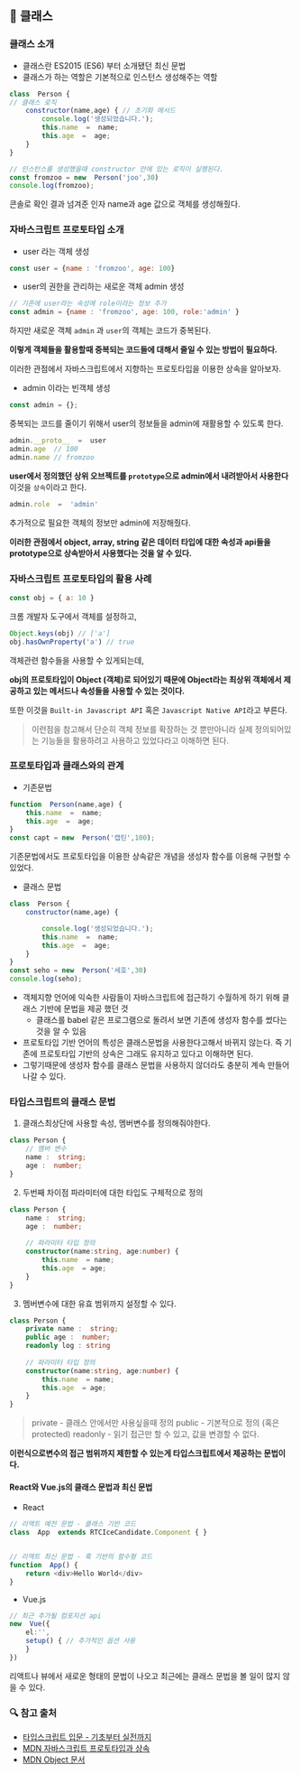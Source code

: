 ## 📖 클래스
### 클래스 소개
- 클래스란 ES2015 (ES6) 부터 소개됐던 최신 문법
- 클래스가 하는 역할은 기본적으로 인스턴스 생성해주는 역할
```js
class  Person {
// 클래스 로직
	constructor(name,age) { // 초기화 메서드
		console.log('생성되었습니다.');
		this.name  =  name;
		this.age  =  age;
	}
}

// 인스턴스를 생성했을때 constructor 안에 있는 로직이 실행된다.
const fromzoo = new  Person('joo',30)
console.log(fromzoo);
```

콘솔로 확인 결과 넘겨준 인자 name과 age 값으로 객체를 생성해줬다.

### 자바스크립트 프로토타입 소개
- user 라는 객체 생성
```js
const user = {name : 'fromzoo', age: 100}
```
- user의 권한을 관리하는 새로운 객체 admin 생성
```js
// 기존에 user라는 속성에 role이라는 정보 추가
const admin = {name : 'fromzoo', age: 100, role:'admin' }
```
하지만 새로운 객체 `admin` 과 `user`의 객체는 코드가 중복된다.

**이렇게 객체들을 활용할때 중복되는 코드들에 대해서 줄일 수 있는 방법이 필요하다.**

이러한 관점에서 자바스크립트에서 지향하는 프로토타입을 이용한 상속을 알아보자.

- admin 이라는 빈객체 생성
```js
const admin = {};
```
중복되는 코드를 줄이기 위해서 user의 정보들을 admin에 재활용할 수 있도록 한다.
```js
admin.__proto__  =  user
admin.age  // 100
admin.name // fromzoo
```
**user에서 정의했던 상위 오브젝트를 `prototype`으로 admin에서 내려받아서 사용한다** 이것을 `상속`이라고 한다.

```js
admin.role  =  'admin'
```
추가적으로 필요한 객체의 정보만 admin에 저장해줬다.

**이러한 관점에서 object, array, string 같은 데이터 타입에 대한 속성과 api들을 prototype으로 상속받아서 사용했다는 것을 알 수 있다.**

### 자바스크립트 프로토타입의 활용 사례
```js
const obj = { a: 10 }
```
크롬 개발자 도구에서 객체를 설정하고,
```js
Object.keys(obj) // ['a']
obj.hasOwnProperty('a') // true
```
객체관련 함수들을 사용할 수 있게되는데, 

**obj의 프로토타입이 Object (객체)로 되어있기 때문에 Object라는 최상위 객체에서 제공하고 있는 메서드나 속성들을 사용할 수 있는 것이다.**

또한 이것을 `Built-in Javascript API` 혹은 `Javascript Native API`라고 부른다.

> 이런점을 참고해서 단순히 객체 정보를 확장하는 것 뿐만아니라 실제 정의되어있는 기능들을 활용하려고 사용하고 있었다라고 이해하면 된다.

### 프로토타입과 클래스와의 관계
- 기존문법
```js
function  Person(name,age) {
	this.name  =  name;
	this.age  =  age;
}
const capt = new  Person('캡틴',100);
```
기존문법에서도 프로토타입을 이용한 상속같은 개념을 생성자 함수를 이용해 구현할 수 있었다.

- 클래스 문법
```js
class  Person {
	constructor(name,age) {

		console.log('생성되었습니다.');
		this.name  =  name;
		this.age  =  age;
	} 
}
const seho = new  Person('세호',30)
console.log(seho);
```

- 객체지향 언어에 익숙한 사람들이 자바스크립트에 접근하기 수월하게 하기 위해 클래스 기반에 문법을 제공 했던 것
	- 클래스를 babel 같은 프로그램으로 돌려서 보면 기존에 생성자 함수를 썼다는 것을 알 수 있음
- 프로토타입 기반 언어의 특성은 클래스문법을 사용한다고해서 바뀌지 않는다. 즉 기존에 프로토타입 기반의 상속은 그래도 유지하고 있다고 이해하면 된다.
- 그렇기때문에 생성자 함수를 클래스 문법을 사용하지 않더라도 충분히 계속 만들어 나갈 수 있다.

### 타입스크립트의 클래스 문법
1. 클래스최상단에 사용할 속성, 멤버변수를 정의해줘야한다.
```ts
class Person {
	// 멤버 변수
	name :  string;
	age :  number; 
}
```
2. 두번째 차이점 파라미터에 대한 타입도 구체적으로 정의
```ts
class Person {
	name :  string;
	age :  number;
	
	// 파라미터 타입 정의
	constructor(name:string, age:number) {
		this.name  = name;
		this.age  = age;
	} 
}
```
3. 멤버변수에 대한 유효 범위까지 설정할 수 있다.
```ts
class Person {
	private name :  string;
	public age :  number;
	readonly log : string
	
	// 파라미터 타입 정의
	constructor(name:string, age:number) {
		this.name  = name;
		this.age  = age;
	} 
}
```
> private - 클래스 안에서만 사용싶을때 정의
> public - 기본적으로 정의 (혹은 protected)
> readonly - 읽기 접근만 할 수 있고, 값을 변경할 수 없다.

**이런식으로변수의 접근 범위까지 제한할 수 있는게 타입스크립트에서 제공하는 문법이다.**

#### React와 Vue.js의 클래스 문법과 최신 문법
- React
```ts
// 리액트 예전 문법 - 클래스 기반 코드
class  App  extends RTCIceCandidate.Component { }


// 리액트 최신 문법 - 훅 기반의 함수형 코드
function  App() {
	return <div>Hello World</div>
}
```
- Vue.js
```ts
// 최근 추가될 컴포지션 api
new  Vue({
	el:'',
	setup() { // 추가적인 옵션 사용
	}
})
```
리액트나 뷰에서 새로운 형태의 문법이 나오고 최근에는 클래스 문법을 볼 일이 많지 않을 수 있다.

### 🔍 참고 출처
- [타입스크립트 입문 - 기초부터 실전까지](https://www.inflearn.com/course/%ED%83%80%EC%9E%85%EC%8A%A4%ED%81%AC%EB%A6%BD%ED%8A%B8-%EC%9E%85%EB%AC%B8/dashboard)
-   [MDN 자바스크립트 프로토타입과 상속](https://developer.mozilla.org/en-US/docs/Web/JavaScript/Inheritance_and_the_prototype_chain)
-   [MDN Object 문서](https://developer.mozilla.org/ko/docs/Web/JavaScript/Reference/Global_Objects/Object)
